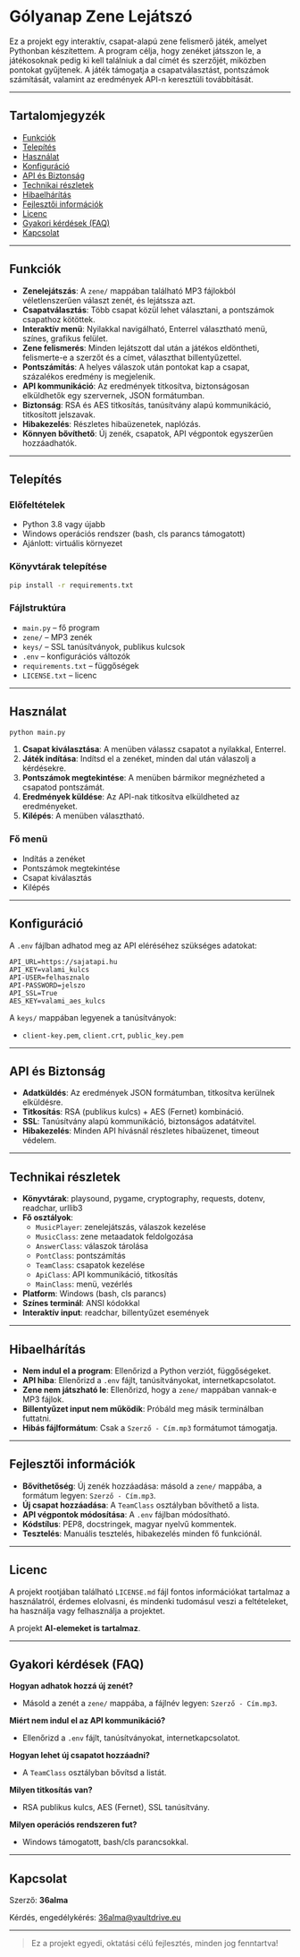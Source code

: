# Gólyanap Zene Lejátszó

Ez a projekt egy interaktív, csapat-alapú zene felismerő játék, amelyet Pythonban készítettem. A program célja, hogy zenéket játsszon le, a játékosoknak pedig ki kell találniuk a dal címét és szerzőjét, miközben pontokat gyűjtenek. A játék támogatja a csapatválasztást, pontszámok számítását, valamint az eredmények API-n keresztüli továbbítását.

---

## Tartalomjegyzék

- [Funkciók](#funkciók)
- [Telepítés](#telepítés)
- [Használat](#használat)
- [Konfiguráció](#konfiguráció)
- [API és Biztonság](#api-és-biztonság)
- [Technikai részletek](#technikai-részletek)
- [Hibaelhárítás](#hibaelhárítás)
- [Fejlesztői információk](#fejlesztői-információk)
- [Licenc](#licenc)
- [Gyakori kérdések (FAQ)](#gyakori-kérdések-faq)
- [Kapcsolat](#kapcsolat)

---

## Funkciók

- **Zenelejátszás**: A `zene/` mappában található MP3 fájlokból véletlenszerűen választ zenét, és lejátssza azt.
- **Csapatválasztás**: Több csapat közül lehet választani, a pontszámok csapathoz kötöttek.
- **Interaktív menü**: Nyilakkal navigálható, Enterrel választható menü, színes, grafikus felület.
- **Zene felismerés**: Minden lejátszott dal után a játékos eldöntheti, felismerte-e a szerzőt és a címet, választhat billentyűzettel.
- **Pontszámítás**: A helyes válaszok után pontokat kap a csapat, százalékos eredmény is megjelenik.
- **API kommunikáció**: Az eredmények titkosítva, biztonságosan elküldhetők egy szervernek, JSON formátumban.
- **Biztonság**: RSA és AES titkosítás, tanúsítvány alapú kommunikáció, titkosított jelszavak.
- **Hibakezelés**: Részletes hibaüzenetek, naplózás.
- **Könnyen bővíthető**: Új zenék, csapatok, API végpontok egyszerűen hozzáadhatók.

---

## Telepítés

### Előfeltételek

- Python 3.8 vagy újabb
- Windows operációs rendszer (bash, cls parancs támogatott)
- Ajánlott: virtuális környezet

### Könyvtárak telepítése

```bash
pip install -r requirements.txt
```

### Fájlstruktúra

- `main.py` – fő program
- `zene/` – MP3 zenék
- `keys/` – SSL tanúsítványok, publikus kulcsok
- `.env` – konfigurációs változók
- `requirements.txt` – függőségek
- `LICENSE.txt` – licenc

---

## Használat

```bash
python main.py
```

1. **Csapat kiválasztása**: A menüben válassz csapatot a nyilakkal, Enterrel.
2. **Játék indítása**: Indítsd el a zenéket, minden dal után válaszolj a kérdésekre.
3. **Pontszámok megtekintése**: A menüben bármikor megnézheted a csapatod pontszámát.
4. **Eredmények küldése**: Az API-nak titkosítva elküldheted az eredményeket.
5. **Kilépés**: A menüben választható.

### Fő menü

- Indítás a zenéket
- Pontszámok megtekintése
- Csapat kiválasztás
- Kilépés

---

## Konfiguráció

A `.env` fájlban adhatod meg az API eléréséhez szükséges adatokat:

```
API_URL=https://sajatapi.hu
API_KEY=valami_kulcs
API-USER=felhasznalo
API-PASSWORD=jelszo
API_SSL=True
AES_KEY=valami_aes_kulcs
```

A `keys/` mappában legyenek a tanúsítványok:

- `client-key.pem`, `client.crt`, `public_key.pem`

---

## API és Biztonság

- **Adatküldés**: Az eredmények JSON formátumban, titkosítva kerülnek elküldésre.
- **Titkosítás**: RSA (publikus kulcs) + AES (Fernet) kombináció.
- **SSL**: Tanúsítvány alapú kommunikáció, biztonságos adatátvitel.
- **Hibakezelés**: Minden API hívásnál részletes hibaüzenet, timeout védelem.

---

## Technikai részletek

- **Könyvtárak**: playsound, pygame, cryptography, requests, dotenv, readchar, urllib3
- **Fő osztályok**:
  - `MusicPlayer`: zenelejátszás, válaszok kezelése
  - `MusicClass`: zene metaadatok feldolgozása
  - `AnswerClass`: válaszok tárolása
  - `PontClass`: pontszámítás
  - `TeamClass`: csapatok kezelése
  - `ApiClass`: API kommunikáció, titkosítás
  - `MainClass`: menü, vezérlés
- **Platform**: Windows (bash, cls parancs)
- **Színes terminál**: ANSI kódokkal
- **Interaktív input**: readchar, billentyűzet események

---

## Hibaelhárítás

- **Nem indul el a program**: Ellenőrizd a Python verziót, függőségeket.
- **API hiba**: Ellenőrizd a `.env` fájlt, tanúsítványokat, internetkapcsolatot.
- **Zene nem játszható le**: Ellenőrizd, hogy a `zene/` mappában vannak-e MP3 fájlok.
- **Billentyűzet input nem működik**: Próbáld meg másik terminálban futtatni.
- **Hibás fájlformátum**: Csak a `Szerző - Cím.mp3` formátumot támogatja.

---

## Fejlesztői információk

- **Bővíthetőség**: Új zenék hozzáadása: másold a `zene/` mappába, a formátum legyen: `Szerző - Cím.mp3`.
- **Új csapat hozzáadása**: A `TeamClass` osztályban bővíthető a lista.
- **API végpontok módosítása**: A `.env` fájlban módosítható.
- **Kódstílus**: PEP8, docstringek, magyar nyelvű kommentek.
- **Tesztelés**: Manuális tesztelés, hibakezelés minden fő funkciónál.

---

## Licenc

A projekt rootjában található `LICENSE.md` fájl fontos információkat tartalmaz a használatról, érdemes elolvasni, és mindenki tudomásul veszi a feltételeket, ha használja vagy felhasználja a projektet.  

A projekt **AI-elemeket is tartalmaz**.


---

## Gyakori kérdések (FAQ)

**Hogyan adhatok hozzá új zenét?**

- Másold a zenét a `zene/` mappába, a fájlnév legyen: `Szerző - Cím.mp3`.

**Miért nem indul el az API kommunikáció?**

- Ellenőrizd a `.env` fájlt, tanúsítványokat, internetkapcsolatot.

**Hogyan lehet új csapatot hozzáadni?**

- A `TeamClass` osztályban bővítsd a listát.

**Milyen titkosítás van?**

- RSA publikus kulcs, AES (Fernet), SSL tanúsítvány.

**Milyen operációs rendszeren fut?**

- Windows támogatott, bash/cls parancsokkal.

---

## Kapcsolat

Szerző: **36alma**

Kérdés, engedélykérés: [36alma@vaultdrive.eu](mailto:36alma@vaultdrive.eu)

---

> Ez a projekt egyedi, oktatási célú fejlesztés, minden jog fenntartva!

</div>
